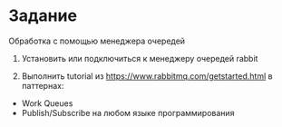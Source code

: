 # Задание

Обработка с помощью менеджера очередей

1. Установить или подключиться к менеджеру очередей rabbit

2. Выполнить tutorial из
https://www.rabbitmq.com/getstarted.html
в паттернах:
- Work Queues
- Publish/Subscribe
на любом языке программирования